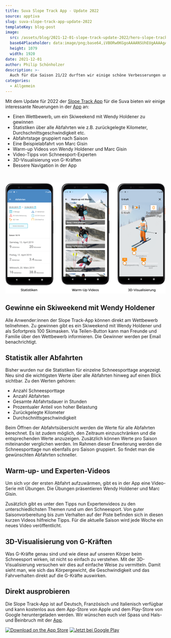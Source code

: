 ```yaml
---
title: Suva Slope Track App - Update 2022
source: apptiva
slug: suva-slope-track-app-update-2022
templateKey: blog-post
image:
  src: /assets/blog/2021-12-01-slope-track-update-2022/hero-slope-track-2022.png
  base64Placeholder: data:image/png;base64,iVBORw0KGgoAAAANSUhEUgAAAAgAAAAECAIAAAA8r+mnAAAACXBIWXMAAAsTAAALEwEAmpwYAAAAb0lEQVR4nAFkAJv/AACaywBAdQAiTwAxYQAxYAAxXwBPhQCOxAAAebZ/ttt+pMUAESoALUoAEDoAOGgAl8oAAG+vlMfYqMbJkJOZRmVuAFZ4AI7AAIzCAKDx/5WipmRwdOzp6ae5woSmrOT//6Tg/8txLB9tGiCTAAAAAElFTkSuQmCC
  height: 1079
  width: 1920
date: 2021-12-01
author: Philip Schönholzer
description: >-
  Auch für die Saison 21/22 durften wir einige schöne Verbesserungen und Erweiterungen an der Slope Track App von Suva vornehmen.
categories:
  - Allgemein
---
```


Mit dem Update für 2022 der [Slope Track App](/blog/suva-slope-track-app) für die Suva bieten wir einige interessante Neuerungen in der [App](/angebot/development/app-entwicklung) an:

- Einen Wettbewerb, um ein Skiweekend mit Wendy Holdener zu gewinnen
- Statistiken über alle Abfahrten wie z.B. zurückgelegte Kilometer, Durchschnittsgeschwindigkeit etc.
- Abfahrtstage gruppiert nach Saison
- Eine Beispielabfahrt von Marc Gisin
- Warm-up Videos von Wendy Holdener und Marc Gisin
- Video-Tipps von Schneesport-Experten
- 3D-Visualisierung von G-Kräften
- Bessere Navigation in der App

&nbsp;

![Update der Slope Track App](slope-track-screenshots-22.png)

## Gewinne ein Skiweekend mit Wendy Holdener

Alle Anwender:innen der Slope Track-App können direkt am Wettbewerb teilnehmen. Zu gewinnen gibt es ein Skiweekend mit Wendy Holdener und als Sofortpreis 100 Skimasken. Via Teilen-Button kann man Freunde und Familie über den Wettbewerb informieren. Die Gewinner werden per Email benachrichtigt.

## Statistik aller Abfahrten

Bisher wurden nur die Statistiken für einzelne Schneesporttage angezeigt. Neu sind die wichtigsten Werte über alle Abfahrten hinweg auf einen Blick sichtbar. Zu den Werten gehören:

- Anzahl Schneesporttage
- Anzahl Abfahrten
- Gesamte Abfahrtsdauer in Stunden
- Prozentualer Anteil von hoher Belastung
- Zurückgelegte Kilometer
- Durchschnittsgeschwindigkeit

Beim Öffnen der Abfahrtsübersicht werden die Werte für alle Abfahrten berechnet. Es ist zudem möglich, den Zeitraum einzuschränken und die entsprechenden Werte anzuzeigen. Zusätzlich können Werte pro Saison miteinander verglichen werden. Im Rahmen dieser Erweiterung werden die Schneesporttage nun ebenfalls pro Saison gruppiert. So findet man die gewünschten Abfahrten schneller.

## Warm-up- und Experten-Videos

Um sich vor der ersten Abfahrt aufzuwärmen, gibt es in der App eine Video-Serie mit Übungen. Die Übungen präsentieren Wendy Holdener und Marc Gisin.

Zusätzlich gibt es unter den Tipps nun Expertenvideos zu den unterschiedlichsten Themen rund um den Schneesport. Von guter Saisonvorbereitung bis zum Verhalten auf der Piste befinden sich in diesen kurzen Videos hilfreiche Tipps. Für die aktuelle Saison wird jede Woche ein neues Video veröffentlicht.

## 3D-Visualisierung von G-Kräften

Was G-Kräfte genau sind und wie diese auf unseren Körper beim Schneesport wirken, ist nicht so einfach zu verstehen. Mit der 3D-Visualisierung versuchen wir dies auf einfache Weise zu vermitteln. Damit sieht man, wie sich das Körpergewicht, die Geschwindigkeit und das Fahrverhalten direkt auf die G-Kräfte auswirken.

## Direkt ausprobieren

Die Slope Track-App ist auf Deutsch, Französisch und Italienisch verfügbar und kann kostenlos aus dem App-Store von Apple und dem Play-Store von Google heruntergeladen werden. Wir wünschen euch viel Spass und Hals- und Beinbruch mit der [App](/angebot/development/app-entwicklung).

<div className="flex items-center gap-4">
<a className="basis-44" href="https://apps.apple.com/ch/app/slope-track/id405253094"><img className="w-full" src="https://tools.applemediaservices.com/api/badges/download-on-the-app-store/black/de-de?size=250x83&amp;releaseDate=1292803200" alt="Download on the App Store" /></a>
<a className="basis-48" href='https://play.google.com/store/apps/details?id=ch.suva.slopetrack.beta&pcampaignid=MKT-Other-global-all-co-prtnr-py-PartBadge-Mar2515-1' target="_new" rel="nofollow noopener noreferrer" ><img alt='Jetzt bei Google Play' src='https://play.google.com/intl/en_us/badges/images/generic/de_badge_web_generic.png'/></a>
</div>
